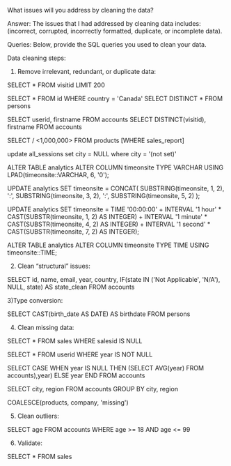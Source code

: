 What issues will you address by cleaning the data?

Answer: The issues that I had addressed by cleaning data includes: (incorrect, corrupted, incorrectly formatted, duplicate, or incomplete data).


Queries:
Below, provide the SQL queries you used to clean your data.




Data cleaning steps:

1) Remove irrelevant, redundant, or duplicate data:

SELECT * FROM visitid
LIMIT 200

SELECT * FROM id WHERE country = 'Canada'
SELECT DISTINCT * FROM persons

SELECT userid, firstname FROM accounts
SELECT DISTINCT(visitid), firstname FROM accounts

SELECT <sales> / <1,000,000>
FROM products
[WHERE sales_report]

update all_sessions 
set city = NULL
where city = '(not set)'

ALTER TABLE analytics
ALTER COLUMN timeonsite
TYPE VARCHAR
USING LPAD(timeonsite::VARCHAR, 6, '0');

UPDATE analytics
SET timeonsite = CONCAT(
    SUBSTRING(timeonsite, 1, 2),
    ':',
    SUBSTRING(timeonsite, 3, 2),
    ':',
    SUBSTRING(timeonsite, 5, 2)
);

UPDATE analytics
SET timeonsite = TIME '00:00:00' + 
           INTERVAL '1 hour' * CAST(SUBSTR(timeonsite, 1, 2) AS INTEGER) +
           INTERVAL '1 minute' * CAST(SUBSTR(timeonsite, 4, 2) AS INTEGER) +
           INTERVAL '1 second' * CAST(SUBSTR(timeonsite, 7, 2) AS INTEGER);

ALTER TABLE analytics
ALTER COLUMN timeonsite TYPE TIME USING timeonsite::TIME;

2) Clean “structural” issues:

SELECT id, name, email, year, country,
IF(state IN ('Not Applicable', 'N/A'), NULL, state) AS state_clean
FROM accounts

3)Type conversion:

SELECT CAST(birth_date AS DATE) AS birthdate FROM persons

4) Clean missing data:
  
  
SELECT *
FROM sales
WHERE salesid IS NULL

SELECT * FROM userid WHERE year IS NOT NULL


SELECT
CASE
WHEN year IS NULL THEN (SELECT AVG(year) FROM accounts),year)
ELSE year
END
FROM accounts


SELECT city, region FROM accounts
GROUP BY city, region
  
COALESCE(products, company, 'missing')

5) Clean outliers:

SELECT age FROM accounts WHERE age >= 18 AND age <= 99

6) Validate:

SELECT * FROM sales
